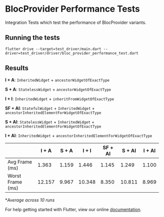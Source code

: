 # BlocProvider Performance Tests

Integration Tests which test the performance of BlocProvider variants.

## Running the tests

```
flutter drive --target=test_driver/main.dart --driver=test_driver/driver/bloc_provider_performance_test.dart
```

## Results

**I + A**: `InheritedWidget` + `ancestorWidgetOfExactType`

**S + A**: `StatelessWidget` + `ancestorWidgetOfExactType`

**I + I**: `InheritedWidget` + `inheritFromWidgetOfExactType`

**SF + AI**: `StatefulWidget` + `InheritedWidget` + `ancestorInheritedElementForWidgetOfExactType`

**S + AI**: `StatelessWidget` + `InheritedWidget` + `ancestorInheritedElementForWidgetOfExactType`

**I + AI**: `InheritedWidget` + `ancestorInheritedElementForWidgetOfExactType`

|                  | I + A  | S + A | I + I  | SF + AI | S + AI | I + AI |
| ---------------- | ------ | ----- | ------ | ------- | ------ | ------ |
| Avg Frame (ms)   | 1.363  | 1.159 | 1.446  | 1.145   | 1.249  | 1.100  |
| Worst Frame (ms) | 12.157 | 9.967 | 10.348 | 8.350   | 10.811 | 8.969  |

**Average across 10 runs*

For help getting started with Flutter, view our online
[documentation](https://flutter.dev/).
